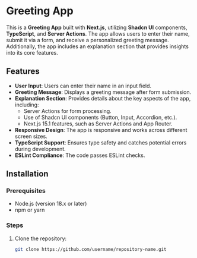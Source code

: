 # Greeting App

This is a **Greeting App** built with **Next.js**, utilizing **Shadcn UI** components, **TypeScript**, and **Server Actions**. The app allows users to enter their name, submit it via a form, and receive a personalized greeting message. Additionally, the app includes an explanation section that provides insights into its core features.

## Features

- **User Input**: Users can enter their name in an input field.
- **Greeting Message**: Displays a greeting message after form submission.
- **Explanation Section**: Provides details about the key aspects of the app, including:
  - Server Actions for form processing.
  - Use of Shadcn UI components (Button, Input, Accordion, etc.).
  - Next.js 15.1 features, such as Server Actions and App Router.
- **Responsive Design**: The app is responsive and works across different screen sizes.
- **TypeScript Support**: Ensures type safety and catches potential errors during development.
- **ESLint Compliance**: The code passes ESLint checks.

## Installation

### Prerequisites

- Node.js (version 18.x or later)
- npm or yarn

### Steps

1. Clone the repository:

   ```bash
   git clone https://github.com/username/repository-name.git
